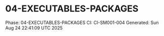 # 04-EXECUTABLES-PACKAGES
Phase: 04-EXECUTABLES-PACKAGES
CI: CI-SM001-004
Generated: Sun Aug 24 22:41:09 UTC 2025
